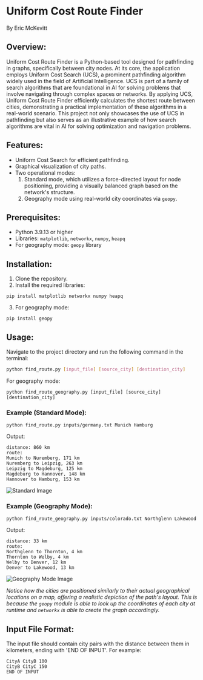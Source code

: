 # Uniform Cost Route Finder
By Eric McKevitt

## Overview: 

Uniform Cost Route Finder is a Python-based tool designed for pathfinding in graphs, specifically between city nodes. At its core, the application employs Uniform Cost Search (UCS), a prominent pathfinding algorithm widely used in the field of Artificial Intelligence. UCS is part of a family of search algorithms that are foundational in AI for solving problems that involve navigating through complex spaces or networks. By applying UCS, Uniform Cost Route Finder efficiently calculates the shortest route between cities, demonstrating a practical implementation of these algorithms in a real-world scenario. This project not only showcases the use of UCS in pathfinding but also serves as an illustrative example of how search algorithms are vital in AI for solving optimization and navigation problems.

## Features:

* Uniform Cost Search for efficient pathfinding.  
* Graphical visualization of city paths.  
* Two operational modes:  
    1. Standard mode, which utilizes a force-directed layout for node positioning, providing a visually balanced graph based on the network's structure.
    2. Geography mode using real-world city coordinates via `geopy`. 

## Prerequisites:

* Python 3.9.13 or higher
* Libraries: `matplotlib`, `networkx`, `numpy`, `heapq`
* For geography mode: `geopy` library 

## Installation:

1. Clone the repository.  
2. Install the required libraries:  
```
pip install matplotlib networkx numpy heapq
```
3. For geography mode:  
```
pip install geopy
```

## Usage:
Navigate to the project directory and run the following command in the terminal:

```bash
python find_route.py [input_file] [source_city] [destination_city]
```

For geography mode:
```
python find_route_geography.py [input_file] [source_city] [destination_city]
```

### Example (Standard Mode): 
```
python find_route.py inputs/germany.txt Munich Hamburg
```

Output: 
```
distance: 860 km
route:
Munich to Nuremberg, 171 km
Nuremberg to Leipzig, 263 km
Leipzig to Magdeburg, 125 km
Magdeburg to Hannover, 148 km
Hannover to Hamburg, 153 km
```

![Standard Image](https://i.imgur.com/ICmxRW5.png)


### Example (Geography Mode):

```
python find_route_geography.py inputs/colorado.txt Northglenn Lakewood
```

Output:
```
distance: 33 km
route:
Northglenn to Thornton, 4 km
Thornton to Welby, 4 km
Welby to Denver, 12 km
Denver to Lakewood, 13 km
```

![Geography Mode Image](https://i.imgur.com/ueEqvte.png)

_Notice how the cities are positioned similarly to their actual geographical locations on a map, offering a realistic depiction of the path's layout. This is because the `geopy` module is able to look up the coordinates of each city at runtime and `networkx` is able to create the graph accordingly._

## Input File Format:
The input file should contain city pairs with the distance between them in kilometers, ending with 'END OF INPUT'. For example:
```
CityA CityB 100
CityB CityC 150
END OF INPUT
```